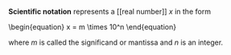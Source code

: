 **Scientific notation** represents a [[real number]] $x$ in the form

\begin{equation}
x = m \times 10^n
\end{equation}

where $m$ is called the significand or mantissa and $n$ is an integer.